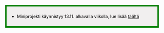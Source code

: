 <div style="color:black; border-style: solid; border-width: thick; border-color: green; padding: 10px; margin-bottom: 15px; padding: 10px; background-color: #F1EFEF;">

<ul>
  <li>
    Miniprojekti käynnistyy 13.11. alkavalla viikolla, lue lisää <a href="/miniprojekti">täältä</a>
  </li>
</ul>

</div>